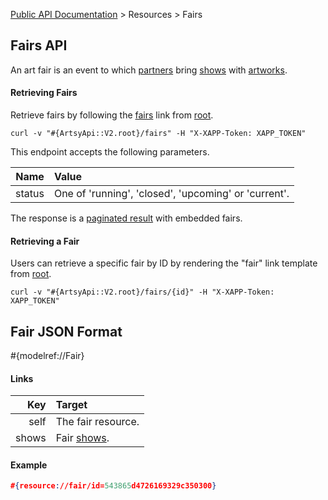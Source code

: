 [Public API Documentation](/v2) &gt; Resources &gt; Fairs

## Fairs API

An art fair is an event to which [partners](/v2/docs/partners) bring [shows](/v2/docs/shows) with [artworks](/v2/docs/artworks).

#### Retrieving Fairs

Retrieve fairs by following the [fairs](#{ArtsyApi::V2.root}/fairs) link from [root](#{ArtsyApi::V2.root}).

```
curl -v "#{ArtsyApi::V2.root}/fairs" -H "X-XAPP-Token: XAPP_TOKEN"
```

This endpoint accepts the following parameters.

Name       | Value                                                                                     |
----------:|:------------------------------------------------------------------------------------------|
status     | One of 'running', 'closed', 'upcoming' or 'current'.                                      |

The response is a [paginated result](/v2/docs/pagination) with embedded fairs.

#### Retrieving a Fair

Users can retrieve a specific fair by ID by rendering the "fair" link template from [root](#{ArtsyApi::V2.root}).

```
curl -v "#{ArtsyApi::V2.root}/fairs/{id}" -H "X-XAPP-Token: XAPP_TOKEN"
```

## Fair JSON Format

#{modelref://Fair}

#### Links

Key        | Target                                          |
----------:|:------------------------------------------------|
self       | The fair resource.                              |
shows      | Fair [shows](/v2/docs/shows).                      |

#### Example

``` json
#{resource://fair/id=543865d4726169329c350300}
```
